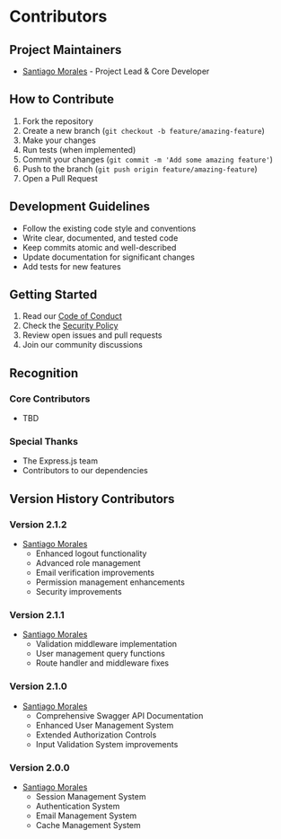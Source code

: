 # Contributors

## Project Maintainers

- [Santiago Morales](https://github.com/santiadjmc) - Project Lead & Core Developer

## How to Contribute

1. Fork the repository
2. Create a new branch (`git checkout -b feature/amazing-feature`)
3. Make your changes
4. Run tests (when implemented)
5. Commit your changes (`git commit -m 'Add some amazing feature'`)
6. Push to the branch (`git push origin feature/amazing-feature`)
7. Open a Pull Request

## Development Guidelines

- Follow the existing code style and conventions
- Write clear, documented, and tested code
- Keep commits atomic and well-described
- Update documentation for significant changes
- Add tests for new features

## Getting Started

1. Read our [Code of Conduct](./CONTRIBUTORS_CODE_OF_CONDUCT.md)
2. Check the [Security Policy](./SECURITY.md)
3. Review open issues and pull requests
4. Join our community discussions

## Recognition

### Core Contributors

- TBD

### Special Thanks

- The Express.js team
- Contributors to our dependencies

## Version History Contributors

### Version 2.1.2
- [Santiago Morales](https://github.com/santiadjmc)
  - Enhanced logout functionality
  - Advanced role management
  - Email verification improvements
  - Permission management enhancements
  - Security improvements

### Version 2.1.1
- [Santiago Morales](https://github.com/santiadjmc)
  - Validation middleware implementation
  - User management query functions
  - Route handler and middleware fixes

### Version 2.1.0
- [Santiago Morales](https://github.com/santiadjmc)
  - Comprehensive Swagger API Documentation
  - Enhanced User Management System
  - Extended Authorization Controls
  - Input Validation System improvements

### Version 2.0.0
- [Santiago Morales](https://github.com/santiadjmc)
  - Session Management System
  - Authentication System
  - Email Management System
  - Cache Management System